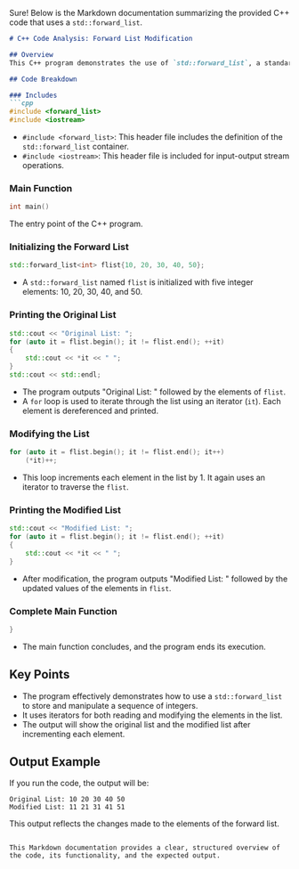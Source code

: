 Sure! Below is the Markdown documentation summarizing the provided C++ code that uses a `std::forward_list`.

```markdown
# C++ Code Analysis: Forward List Modification

## Overview
This C++ program demonstrates the use of `std::forward_list`, a standard library container that provides a singly linked list. The program initializes a forward list with integer values, prints the original list, modifies each element by incrementing its value, and then prints the modified list.

## Code Breakdown

### Includes
```cpp
#include <forward_list>
#include <iostream>
```
- `#include <forward_list>`: This header file includes the definition of the `std::forward_list` container.
- `#include <iostream>`: This header file is included for input-output stream operations.

### Main Function
```cpp
int main()
```
The entry point of the C++ program.

### Initializing the Forward List
```cpp
std::forward_list<int> flist{10, 20, 30, 40, 50};
```
- A `std::forward_list` named `flist` is initialized with five integer elements: 10, 20, 30, 40, and 50.

### Printing the Original List
```cpp
std::cout << "Original List: ";
for (auto it = flist.begin(); it != flist.end(); ++it)
{
    std::cout << *it << " ";
}
std::cout << std::endl;
```
- The program outputs "Original List: " followed by the elements of `flist`.
- A `for` loop is used to iterate through the list using an iterator (`it`). Each element is dereferenced and printed.

### Modifying the List
```cpp
for (auto it = flist.begin(); it != flist.end(); it++)
    (*it)++;
```
- This loop increments each element in the list by 1. It again uses an iterator to traverse the `flist`.

### Printing the Modified List
```cpp
std::cout << "Modified List: ";
for (auto it = flist.begin(); it != flist.end(); ++it)
{
    std::cout << *it << " ";
}
```
- After modification, the program outputs "Modified List: " followed by the updated values of the elements in `flist`.

### Complete Main Function
```cpp
}
```
- The main function concludes, and the program ends its execution.

## Key Points
- The program effectively demonstrates how to use a `std::forward_list` to store and manipulate a sequence of integers.
- It uses iterators for both reading and modifying the elements in the list.
- The output will show the original list and the modified list after incrementing each element.

## Output Example
If you run the code, the output will be:
```
Original List: 10 20 30 40 50 
Modified List: 11 21 31 41 51 
```

This output reflects the changes made to the elements of the forward list.
```

This Markdown documentation provides a clear, structured overview of the code, its functionality, and the expected output.